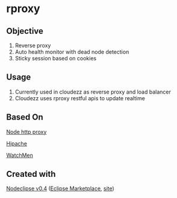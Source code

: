 # rproxy

## Objective

1. Reverse proxy
2. Auto health monitor with dead node detection
3. Sticky session based on cookies

## Usage

1. Currently used in cloudezz as reverse proxy and load balancer
2. Cloudezz uses rproxy restful apis to update realtime 


## Based On
[Node http proxy](https://github.com/nodejitsu/node-http-proxy)

[Hipache](https://github.com/dotcloud/hipache)

[WatchMen](https://github.com/iloire/WatchMen)



## Created with
[Nodeclipse v0.4](https://github.com/Nodeclipse/nodeclipse-1)
([Eclipse Marketplace](http://marketplace.eclipse.org/content/nodeclipse), [site](http://www.nodeclipse.org))   
